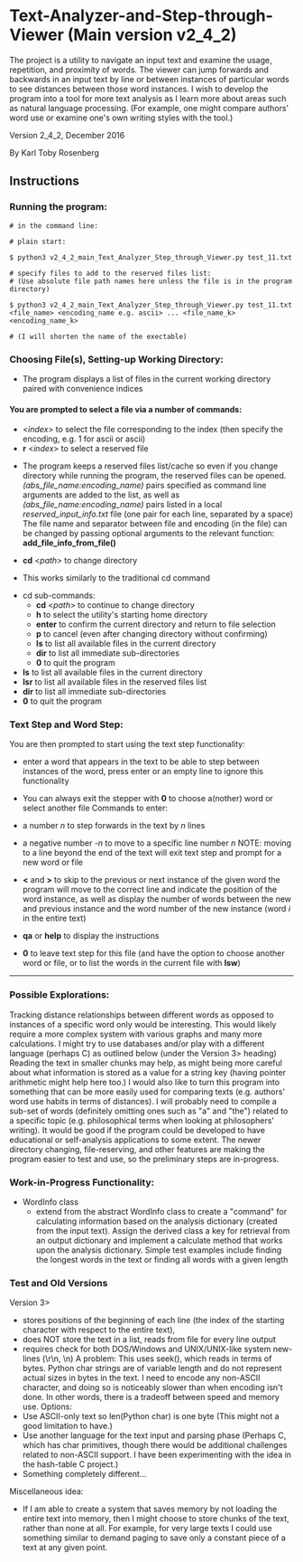 # Text-Analyzer-and-Step-through-Viewer (Main version v2_4_2)
The project is a utility to navigate an input text and examine the usage, 
repetition, and proximity of words.
The viewer can jump forwards and backwards in an input text by line or 
between instances of particular words to see distances between those 
word instances. I wish to develop the program into a tool for 
more text analysis as I learn more about areas such as
natural language processing. (For example, one might compare authors' word
use or examine one's own writing styles with the tool.)

Version 2_4_2, December 2016

By Karl Toby Rosenberg

## Instructions

### Running the program:
    # in the command line:

    # plain start:
    
    $ python3 v2_4_2_main_Text_Analyzer_Step_through_Viewer.py test_11.txt

    # specify files to add to the reserved files list: 
    # (Use absolute file path names here unless the file is in the program directory)
    
    $ python3 v2_4_2_main_Text_Analyzer_Step_through_Viewer.py test_11.txt 
    <file_name> <encoding_name e.g. ascii> ... <file_name_k> <encoding_name_k>

    # (I will shorten the name of the exectable)
    
### Choosing File(s), Setting-up Working Directory:
- The program displays a list of files in the current working directory
 paired with convenience indices
 
 #### You are prompted to select a file via a number of commands:
- \<*index*> to select the file corresponding to the index (then specify the encoding, e.g. 1 for ascii or ascii)
- __r__ \<*index*> to select a reserved file
 * The program keeps a reserved files list/cache so even if you change
 directory while running the program, the reserved files can be opened.
 *(abs_file_name:encoding_name)* pairs specified as command line arguments are added to the list,
 as well as *(abs_file_name:encoding_name)* pairs listed in a local *reserved_input_info.txt*
 file (one pair for each line, separated by a space)
 The file name and separator between file and encoding (in the file) can be
 changed by passing optional arguments to the relevant function: 
  __add_file_info_from_file()__
- __cd__ \<*path*> to change directory
 * This works similarly to the traditional cd command
 - cd sub-commands:
    * __cd__ \<*path*> to continue to change directory
    * __h__ to select the utility's starting home directory
    * __enter__ to confirm the current directory and return to file selection
    * __p__ to cancel (even after changing directory without confirming)
    * __ls__ to list all available files in the current directory
    * __dir__ to list all immediate sub-directories
    * __0__ to quit the program
- __ls__ to list all available files in the current directory
- __lsr__ to list all available files in the reserved files list
- __dir__ to list all immediate sub-directories
- __0__ to quit the program 

### Text Step and Word Step:
You are then prompted to start using the text step functionality:
- enter a word that appears in the text to be able to step
between instances of the word, press enter or an empty line to
ignore this functionality 
- You can always exit the stepper with __0__ to
choose a(nother) word or select another file
Commands to enter:
- a number *n* to step forwards in the text by *n* lines
- a negative number *-n* to move to a specific line number *n*
NOTE: moving to a line beyond the end of the text will exit text step
and prompt for a new word or file

- __<__ and __>__ to skip to the previous or next instance of the given word
 the program will move to the correct line and
 indicate the position of the word instance, as well as display
 the number of words between the new and previous instance and the 
 word number of the new instance (word *i* in the entire text)
- __qa__ or __help__ to display the instructions
- __0__ to leave text step for this file 
(and have the option to choose another word or file, or to list the words in the current file with __lsw__)

- - - - - - - - - - - - - - - - - - - - - - - - - - - - - - - - - - - - - - -

### Possible Explorations:
Tracking distance relationships between different words as opposed to 
instances of a specific word only would be interesting.
This would likely require a more complex system with various graphs 
and many more calculations. I might try to use databases and/or play with
a different language (perhaps C) as outlined below (under the Version 3>
heading) Reading the text in smaller chunks may help, as might being
more careful about what information is stored as a value for a string key
(having pointer arithmetic might help here too.)
I would also like to turn this program into something that can be more easily 
used for comparing texts (e.g. authors' word use habits in terms of distances). 
I will probably need to compile a sub-set of words (definitely omitting
ones such as "a" and "the") related to a specific topic (e.g. philosophical
terms when looking at philosophers' writing).
It would be good if the program could be developed to have educational or 
self-analysis applications to some extent. The newer directory changing, 
file-reserving, and other features are making the program easier 
to test and use, so the preliminary steps are in-progress.

### Work-in-Progress Functionality:
- WordInfo class
    * extend from the abstract WordInfo class to create a "command" for
    calculating information based on the analysis dictionary 
    (created from the input text). Assign the derived class a key
    for retrieval from an output dictionary and implement a calculate method
    that works upon the analysis dictionary. Simple test examples include
    finding the longest words in the text or finding all words with a given
    length 

### Test and Old Versions
Version 3> 
- stores positions of the beginning of each line 
(the index of the starting character with respect to the entire text),
- does NOT store the text in a list, reads from file for every line output
- requires check for both DOS/Windows and 
UNIX/UNIX-like system new-lines (\r\n, \n)
A problem: This uses seek(), which reads in terms of bytes. Python
char strings are of variable length and do not represent actual
sizes in bytes in the text. I need to encode any non-ASCII character,
and doing so is noticeably slower than when encoding isn't done. 
In other words, there is a tradeoff between speed and memory use.
Options:
- Use ASCII-only text so len(Python char) is one byte
(This might not a good limitation to have.)
- Use another language for the text input and parsing phase (Perhaps C,
which has char primitives, though there would be additional challenges
related to non-ASCII support. I have been experimenting with the idea
in the hash-table C project.)
- Something completely different...

Miscellaneous idea:
- If I am able to create a system that saves memory by not loading the entire
text into memory, then I might choose to store chunks of the text, 
rather than none at all. For example, for very large texts I could use something
similar to demand paging to save only a constant piece of a text at any 
given point.
